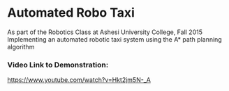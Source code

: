 # Automated Robo Taxi
As part of the Robotics Class at Ashesi University College, Fall 2015
Implementing an automated robotic taxi system using the A* path planning algorithm

### Video Link to Demonstration: 
https://www.youtube.com/watch?v=Hkt2jm5N-_A
